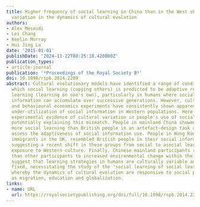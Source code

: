 ```yaml
---
title: Higher frequency of social learning in China than in the West shows cultural
  variation in the dynamics of cultural evolution
authors:
- Alex Mesoudi
- Lei Chang
- Keelin Murray
- Hui Jing Lu
date: '2015-01-01'
publishDate: '2024-11-22T08:25:18.420800Z'
publication_types:
- article-journal
publication: '*Proceedings of the Royal Society B*'
doi: 10.1098/rspb.2014.2209
abstract: Cultural evolutionary models have identified a range of conditions under
  which social learning (copying others) is predicted to be adaptive relative to asocial
  learning (learning on one's own), particularly in humans where socially learned
  information can accumulate over successive generations. However, cultural evolution
  and behavioural economics experiments have consistently shown apparently maladaptive
  under-utilization of social information in Western populations. Here we provide
  experimental evidence of cultural variation in people's use of social learning,
  potentially explaining this mismatch. People in mainland China showed significantly
  more social learning than British people in an artefact-design task designed to
  assess the adaptiveness of social information use. People in Hong Kong, and Chinese
  immigrants in the UK, resembled British people in their social information use,
  suggesting a recent shift in these groups from social to asocial learning due to
  exposure to Western culture. Finally, Chinese mainland participants responded less
  than other participants to increased environmental change within the task. Our results
  suggest that learning strategies in humans are culturally variable and not genetically
  fixed, necessitating the study of the ‘social learning of social learning strategies'
  whereby the dynamics of cultural evolution are responsive to social processes, such
  as migration, education and globalization.
links:
- name: URL
  url: https://royalsocietypublishing.org/doi/full/10.1098/rspb.2014.2209
---
```

